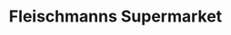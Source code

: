 ---
title: "Fleischmanns Supermarket"
url: /fleischmanns/fleischmanns-supermarket/
shop: supermarket
---